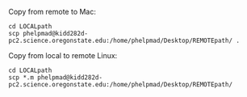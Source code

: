 Copy from remote to Mac:

```cd LOCALpath```<br>
```scp phelpmad@kidd282d-pc2.science.oregonstate.edu:/home/phelpmad/Desktop/REMOTEpath/ .```

Copy from local to remote Linux:

```cd LOCALpath```<br>
```scp *.m phelpmad@kidd282d-pc2.science.oregonstate.edu:/home/phelpmad/Desktop/REMOTEpath/```

